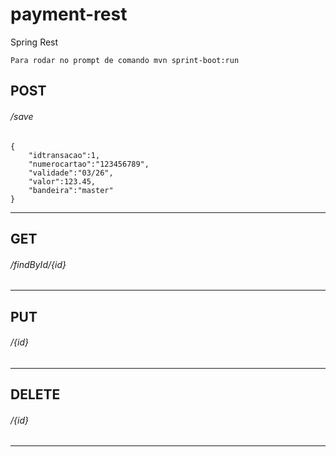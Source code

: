 # payment-rest
Spring Rest
```
Para rodar no prompt de comando mvn sprint-boot:run
```

## POST
###### /save
```
{
	"idtransacao":1,
	"numerocartao":"123456789",
	"validade":"03/26",
	"valor":123.45,
	"bandeira":"master"
}
```
------
## GET
###### /findById/{id}
------
## PUT
###### /{id}
------
## DELETE
###### /{id}
------
